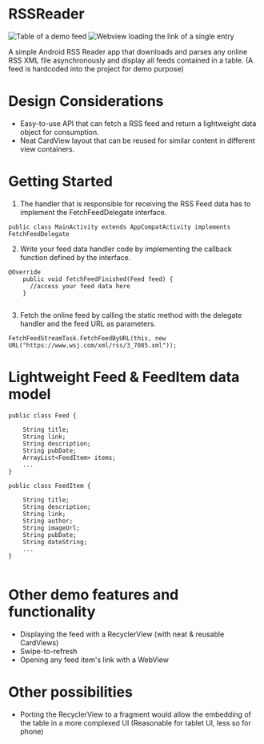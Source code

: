 # RSSReader

![Table of a demo feed](https://holland.pk/uptow/i4/7bd289fb14bc422a9b26d54af8e99e54.jpg)
![Webview loading the link of a single entry](https://holland.pk/uptow/i4/391b4ab1e18ad0f143a4517a9534823d.jpg)

A simple Android RSS Reader app that downloads and parses any online RSS XML file asynchronously and display all feeds contained in a table. (A feed is hardcoded into the project for demo purpose)

# Design Considerations
* Easy-to-use API that can fetch a RSS feed and return a lightweight data object for consumption.
* Neat CardView layout that can be reused for similar content in different view containers. 

# Getting Started

1. The handler that is responsible for receiving the RSS Feed data has to implement the FetchFeedDelegate interface.
```
public class MainActivity extends AppCompatActivity implements FetchFeedDelegate
```
2. Write your feed data handler code by implementing the callback function defined by the interface.

```
@Override
    public void fetchFeedFinished(Feed feed) {
      //access your feed data here
    }
    
```
3. Fetch the online feed by calling the static method with the delegate handler and the feed URL as parameters.
```
FetchFeedStreamTask.FetchFeedByURL(this, new URL("https://www.wsj.com/xml/rss/3_7085.xml"));
```
# Lightweight Feed & FeedItem data model

```
public class Feed {

    String title;
    String link;
    String description;
    String pubDate;
    ArrayList<FeedItem> items;
    ...
}
    
public class FeedItem {

    String title;
    String description;
    String link;
    String author;
    String imageUrl;
    String pubDate;
    String dateString;
    ...
}
    
```
# Other demo features and functionality
* Displaying the feed with a RecyclerView (with neat & reusable CardViews)
* Swipe-to-refresh
* Opening any feed item's link with a WebView

# Other possibilities
* Porting the RecyclerView to a fragment would allow the embedding of the table in a more complexed UI (Reasonable for tablet UI, less so for phone)



